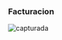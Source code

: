 ### Facturacion
![capturada](https://user-images.githubusercontent.com/21319653/51215910-47191a80-1901-11e9-85b7-253284591e02.jpg)
